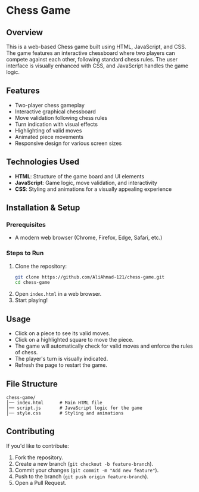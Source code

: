# Chess Game

## Overview
This is a web-based Chess game built using HTML, JavaScript, and CSS. The game features an interactive chessboard where two players can compete against each other, following standard chess rules. The user interface is visually enhanced with CSS, and JavaScript handles the game logic.

## Features
- Two-player chess gameplay
- Interactive graphical chessboard
- Move validation following chess rules
- Turn indication with visual effects
- Highlighting of valid moves
- Animated piece movements
- Responsive design for various screen sizes

## Technologies Used
- **HTML**: Structure of the game board and UI elements
- **JavaScript**: Game logic, move validation, and interactivity
- **CSS**: Styling and animations for a visually appealing experience

## Installation & Setup
### Prerequisites
- A modern web browser (Chrome, Firefox, Edge, Safari, etc.)

### Steps to Run
1. Clone the repository:
   ```sh
   git clone https://github.com/AliAhmad-121/chess-game.git
   cd chess-game
   ```
2. Open `index.html` in a web browser.
3. Start playing!

## Usage
- Click on a piece to see its valid moves.
- Click on a highlighted square to move the piece.
- The game will automatically check for valid moves and enforce the rules of chess.
- The player's turn is visually indicated.
- Refresh the page to restart the game.

## File Structure
```
chess-game/
│── index.html      # Main HTML file
│── script.js       # JavaScript logic for the game
│── style.css       # Styling and animations
```


## Contributing
If you'd like to contribute:
1. Fork the repository.
2. Create a new branch (`git checkout -b feature-branch`).
3. Commit your changes (`git commit -m "Add new feature"`).
4. Push to the branch (`git push origin feature-branch`).
5. Open a Pull Request.


